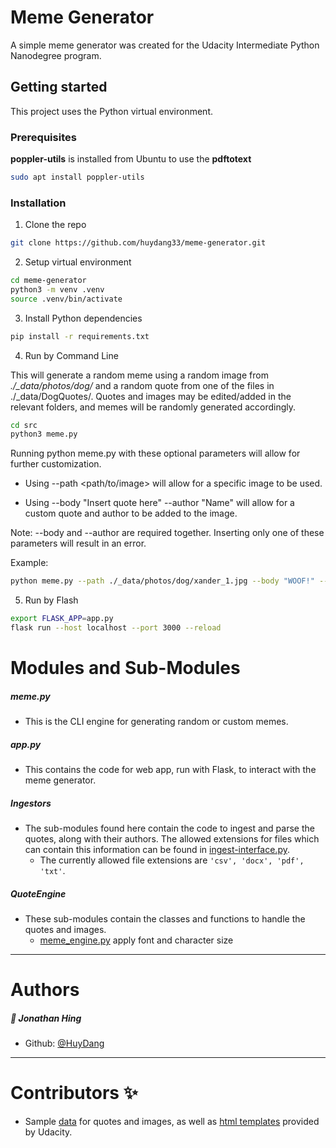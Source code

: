# Meme Generator
A simple meme generator was created for the Udacity Intermediate Python Nanodegree program.

## Getting started

This project uses the Python virtual environment.

### Prerequisites

**poppler-utils** is installed from Ubuntu to use the **pdftotext**

```bash
sudo apt install poppler-utils
```

### Installation 

1. Clone the repo
```bash
git clone https://github.com/huydang33/meme-generator.git
```

2. Setup virtual environment
```bash
cd meme-generator
python3 -m venv .venv
source .venv/bin/activate
```

3. Install Python dependencies
```bash
pip install -r requirements.txt
```

4. Run by Command Line 

This will generate a random meme using a random image from *./_data/photos/dog/* and a random quote from one of the files in ./_data/DogQuotes/.
Quotes and images may be edited/added in the relevant folders, and memes will be randomly generated accordingly.

```bash
cd src
python3 meme.py
```

Running python meme.py with these optional parameters will allow for further customization.

- Using --path <path/to/image> will allow for a specific image to be used.

- Using --body "Insert quote here" --author "Name" will allow for a custom quote and author to be added to the image.

Note: --body and --author are required together. Inserting only one of these parameters will result in an error.

Example: 

```bash
python meme.py --path ./_data/photos/dog/xander_1.jpg --body "WOOF!" --author "Xander 1".
```

5. Run by Flash

```bash
export FLASK_APP=app.py
flask run --host localhost --port 3000 --reload
```

# Modules and Sub-Modules

##### meme.py
- This is the CLI engine for generating random or custom memes.

##### app.py
- This contains the code for web app, run with Flask, to interact with the meme generator. 

##### Ingestors
- The sub-modules found here contain the code to ingest and parse the quotes, along with their authors. The allowed extensions for files which can contain this information can be found in [ingest-interface.py](./src/QuoteEngine/ingest_interface.py).
  - The currently allowed file extensions are `'csv', 'docx', 'pdf', 'txt'`.

##### QuoteEngine
- These sub-modules contain the classes and functions to handle the quotes and images.
  - [meme_engine.py](./src/QuoteEngine/meme_engine.py) apply font and character size

_____

# Authors
##### :bust_in_silhouette: Jonathan Hing
- Github: [@HuyDang](https://github.com/huydang33)

_____

# Contributors :sparkles:

- Sample [data](./src/_data) for quotes and images, as well as [html templates](./templates) provided by Udacity.